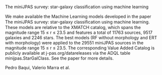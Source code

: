 The miniJPAS survey: star-galaxy classiﬁcation using machine learning

We make available the Machine Learning models developed in the paper The miniJPAS survey: star-galaxy classiﬁcation using machine learning. These models are relative to the XMATCH catalog, which spans the magnitude range 15 ≤ r ≤ 23.5 and features a total of 11763 sources, 9517 galaxies and 2246 stars. The best models (RF without morphology and ERT with morphology) were applied to the 29551 miniJPAS sources in the magnitude range 15 ≤ r ≤ 23.5. The corresponding Value Added Catalog is publicly available at j-pas.org/datareleases via the ADQL table minijpas.StarGalClass. See the paper for more details.

Pedro Baqui, Valerio Marra et al.
